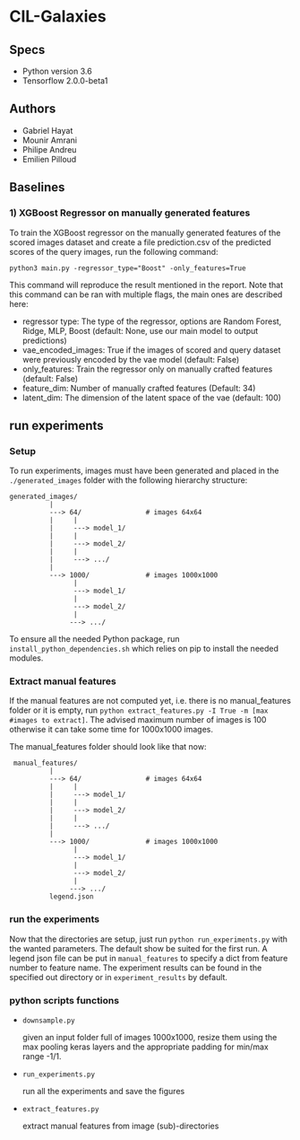 # CIL-Galaxies
## Specs
* Python version 3.6
* Tensorflow 2.0.0-beta1

## Authors
- Gabriel Hayat
- Mounir Amrani
- Philipe Andreu
- Emilien Pilloud 

## Baselines
### 1) XGBoost Regressor on manually generated features


To train the XGBoost regressor on the manually generated features of the scored images dataset and create a file prediction.csv of the predicted scores of the query images, run the following command: 

`python3 main.py -regressor_type="Boost" -only_features=True`

This command will reproduce the result mentioned in the report. Note that this command can be ran with multiple flags, the main ones are described here:

- regressor type: The type of the regressor, options are Random Forest, Ridge, MLP, Boost (default: None,  use our main  model to output predictions)
- vae_encoded_images: True if the images of scored and query dataset were previously encoded by the vae model (default: False)
- only_features: Train the regressor only on manually crafted features (default: False)
- feature_dim: Number of manually crafted features (Default: 34)
- latent_dim: The dimension of the latent space of the vae (default: 100)

## run experiments
### Setup
To run experiments, images must have been generated and placed in the 
`./generated_images` folder with the following hierarchy structure:
```
generated_images/
          |
          ---> 64/                # images 64x64
          |     |
          |     ---> model_1/
          |     |
          |     ---> model_2/
          |     |
          |     ---> .../
          |
          ---> 1000/              # images 1000x1000
                |
                ---> model_1/
                |
                ---> model_2/
                |
               ---> .../

```

To ensure all the needed Python package, run `install_python_dependencies.sh` which
relies on pip to install the needed modules.

### Extract manual features
If the manual features are not computed yet, i.e. there is no manual_features folder or
it is empty, run `python extract_features.py -I True -m [max #images to extract]`.
The advised maximum number of images is 100 otherwise it can take some time for 
1000x1000 images.

The manual_features folder should look like that now:
```
 manual_features/
          |
          ---> 64/                # images 64x64
          |     |
          |     ---> model_1/
          |     |
          |     ---> model_2/
          |     |
          |     ---> .../
          |
          ---> 1000/              # images 1000x1000
                |
                ---> model_1/
                |
                ---> model_2/
                |
               ---> .../
          legend.json
```

### run the experiments
Now that the directories are setup, just run `python run_experiments.py` with the wanted
parameters. The default show be suited for the first run. A legend json file can be 
put in `manual_features` to specify a dict from feature number to feature name. 
The experiment results can be found in the specified out directory or in 
`experiment_results` by default.

### python scripts functions

- `downsample.py`

    given an input folder full of images 1000x1000, resize them using the max pooling
    keras layers and the appropriate padding for min/max range -1/1.
    
- `run_experiments.py`

    run all the experiments and save the figures
    
- `extract_features.py`

    extract manual features from image (sub)-directories
